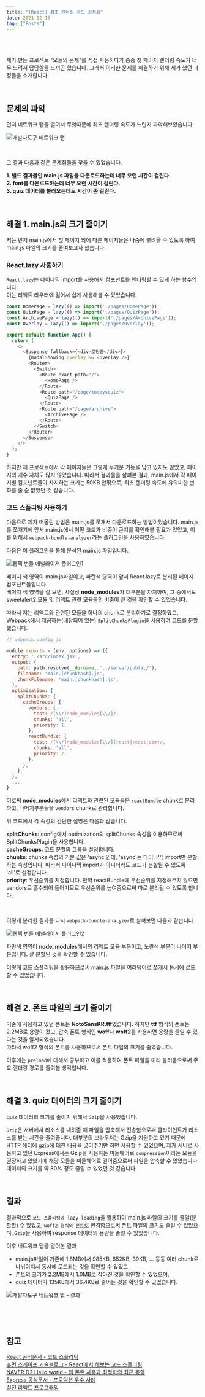 ```yaml
---
title: "[React] 최초 렌더링 속도 최적화"
date: 2021-02-18
tag: ["Posts"]
---
```


<br><br>

제가 만든 프로젝트 "오늘의 문제"를 직접 사용하다가 종종 첫 페이지 렌더링 속도가 너무 느려서 답답함을 느끼곤 했습니다. 그래서 이러한 문제를 해결하기 위해 제가 했던 과정들을 소개합니다.

<br>

## 문제의 파악

먼저 네트워크 탭을 열어서 무엇때문에 최초 렌더링 속도가 느린지 파악해보았습니다.

![개발자도구 네트워크 탭](../images/code-spliting/network-tab.png)

<br>

그 결과 다음과 같은 문제점들을 찾을 수 있었습니다.

**1. 빌드 결과물인 main.js 파일을 다운로드하는데 너무 오랜 시간이 걸린다.**  
**2. font를 다운로드하는데 너무 오랜 시간이 걸린다.**  
**3. quiz 데이터를 불러오는데도 시간이 좀 걸린다.**  

<br>

## 해결 1. main.js의 크기 줄이기

저는 먼저 main.js에서 첫 페이지 외에 다른 페이지들은 나중에 불려올 수 있도록 하여 main.js 파일의 크기를 줄여보고자 했습니다.  

### React.lazy 사용하기

`React.lazy`는 다이나믹 import를 사용해서 컴포넌트를 렌더링할 수 있게 하는 함수입니다.  
이는 리액트 라우터에 걸어서 쉽게 사용해볼 수 있었습니다.

  ```js
  const HomePage = lazy(() => import('./pages/HomePage'));
  const QuizPage = lazy(() => import('./pages/QuizPage'));
  const ArchivePage = lazy(() => import('./pages/ArchivePage'));
  const Overlay = lazy(() => import('./pages/Overlay'));

  export default function App() {
    return (
      <>
        <Suspense fallback={<div>로딩중</div>}>
          {modalShowing.overlay && <Overlay />}
          <Router>
            <Switch>
              <Route exact path="/">
                <HomePage />
              </Route>
              <Route path="/page/todaysquiz">
                <QuizPage />
              </Route>
              <Route path="/page/archive">
                <ArchivePage />
              </Route>
            </Switch>
          </Router>
        </Suspense>
      </>
    );
  }
  ```

  하지만 제 프로젝트에서 각 페이지들은 그렇게 무거운 기능을 담고 있지도 않았고, 페이지의 개수 자체도 많지 않았습니다. 따라서 결과물을 살펴본 결과, main.js에서 각 페이지별 컴포넌트들이 차지하는 크기는 50KB 안팎으로, 최초 렌더링 속도에 유의미한 변화를 줄 순 없었던 것 같습니다.

### 코드 스플리팅 사용하기

다음으로 제가 떠올린 방법은 main.js를 쪼개서 다운로드하는 방법이었습니다. main.js를 쪼개기에 앞서 main.js에서 어떤 코드가 비중이 큰지를 확인해볼 필요가 있었고, 이를 위해서 `webpack-bundle-analyzer`라는 플러그인을 사용하였습니다.  

다음은 이 플러그인을 통해 분석된 main.js 파일입니다.

![웹팩 번들 애널라이저 플러그인1](../images/code-spliting/webpack-bundle-analyzer-1.png)

베이지 색 영역이 main.js파일이고, 파란색 영역이 앞서 React.lazy로 분리된 페이지 컴포넌트들입니다.  
베이지 색 영역을 잘 보면, 사실상 **node_modules**가 대부분을 차지하며, 그 중에서도 sweetalert2 모듈 및 리액트 관련 모듈들의 비중이 큰 것을 확인할 수 있었습니다.  

따라서 저는 리액트와 관련된 모듈을 하나의 chunk로 분리하기로 결정하였고, Webpack에서 제공하는(내장되어 있는) `SplitChunksPlugin`을 사용하여 코드를 분할했습니다.

  ```js
  // webpack.config.js

  module.exports = (env, options) => ({
    entry: './src/index.jsx',
    output: {
      path: path.resolve(__dirname, '../server/public/'),
      filename: 'main.[chunkhash].js',
      chunkFilename: 'main.[chunkhash].js',
    },
    optimization: {
      splitChunks: {
        cacheGroups: {
          vendors: {
            test: /[\\/]node_modules[\\/]/,
            chunks: 'all',
            priority: 1,
          },
          reactBundle: {
            test: /[\\/]node_modules[\\/](react|react-dom)/,
            chunks: 'all',
            priority: 2,
          },
        },
      },
    },
    ...
  }
  ```

  이로써 **node_modules**에서 리액트와 관련된 모듈들은 `reactBundle` chunk로 분리하고, 나머지부분들을 `vendors` chunk로 관리합니다.  

  위 코드에서 각 속성의 간단한 설명은 다음과 같습니다.
  
  **splitChunks**: config에서 optimization의 splitChunks 속성을 이용하므로써 SplitChunksPlugin을 사용합니다.  
  **cacheGroups**: 코드 분할의 그룹을 설정합니다.  
  **chunks**: chunks 속성의 기본 값은 'async'인데, 'async'는 다이나믹 import만 분할하는 속성입니다. 따라서 다이나믹 import가 아니더라도 코드가 분할될 수 있도록 'all'로 설정합니다.  
  **priority**: 우선순위를 지정합니다. 만약 reactBundle에 우선순위를 지정해주지 않으면 vendors로 흡수되어 들어가므로 우선순위를 높여줌으로써 따로 분리될 수 있도록 합니다.  

  <br>

  이렇게 분리한 결과를 다시 `webpack-bundle-analyzer`로 살펴보면 다음과 같습니다.

![웹팩 번들 애널라이저 플러그인2](../images/code-spliting/webpack-bundle-analyzer-2.png)

파란색 영역이 **node_modules**에서의 리액트 모듈 부분이고, 노란색 부분이 나머지 부분입니다. 잘 분할된 것을 확인할 수 있습니다.

이렇게 코드 스플리팅을 활용하므로써 main.js 파일을 여러덩이로 쪼개서 동시에 로드할 수 있었습니다.

<br>

## 해결 2. 폰트 파일의 크기 줄이기

기존에 사용하고 있던 폰트는 **NotoSansKR.ttf**였습니다. 하지만 **ttf** 형식의 폰트는 2.2MB로 용량이 컸고, 압축 폰트 형식인 **woff**나 **woff2**를 사용하면 용량을 줄일 수 있다는 것을 알게되었습니다.  
따라서 woff2 형식의 폰트를 사용하므로써 폰트 파일의 크기를 줄였습니다.  

이후에는 `preload`에 대해서 공부하고 이를 적용하여 폰트 파일을 미리 불러옴으로써 주요 렌더링 경로를 줄여볼 생각입니다.

<br>

## 해결 3. quiz 데이터의 크기 줄이기

quiz 데이터의 크기를 줄이기 위해서 `Gzip`을 사용했습니다.  

`Gzip`은 서버에서 리소스를 내려줄 때 파일을 압축해서 전송함으로써 클라이언트가 리소스를 받는 시간을 줄여줍니다. 대부분의 브라우저는 Gzip을 지원하고 있기 때문에 HTTP 헤더에 gzip에 대한 내용을 넣어주기만 하면 사용할 수 있었으며, 제가 서버로 사용하고 있던 Express에서는 Gzip을 사용하는 미들웨어로 `compression`이라는 모듈을 권장하고 있었기에 해당 모듈을 미들웨어로 걸어줌으로써 파일을 압축할 수 있었습니다.  
데이터의 크기를 약 80% 정도 줄일 수 있었던 것 같습니다.

<br>

## 결과

결과적으로 `코드 스플리팅과 lazy loading`을 활용하여 main.js 파일의 크기를 줄일(분할할) 수 있었고, `woff2 형식의 폰트`로 변경함으로써 폰트 파일의 크기도 줄일 수 있었으며, `Gzip`을 사용하여 response 데이터의 용량을 줄일 수 있었습니다.  

이후 네트워크 탭을 열어본 결과
- main.js파일이 기존에 1.8MB에서 985KB, 652KB, 39KB, ... 등등 여러 chunk로 나뉘어져서 동시에 로드되는 것을 확인할 수 있었고,
- 폰트의 크기가 2.2MB에서 1.0MB로 작아진 것을 확인할 수 있었으며,
- quiz 데이터가 135KB에서 36.4KB로 줄어든 것을 확인할 수 있었습니다.

![개발자도구 네트워크 탭 - 결과](../images/code-spliting/network-tab-result.png)

<br><br><br>

## 참고

[React 공식문서 - 코드 스플리팅](https://ko.reactjs.org/docs/code-splitting.html)  
[휴먼 스케이프 기술블로그 - React에서 해보는 코드 스플리팅](https://medium.com/humanscape-tech/react%EC%97%90%EC%84%9C-%ED%95%B4%EB%B3%B4%EB%8A%94-%EC%BD%94%EB%93%9C-%EC%8A%A4%ED%94%8C%EB%A6%AC%ED%8C%85-code-splitting-56c9c7a1baa4)  
[NAVER D2 Hello world - 웹 폰트 사용과 최적화의 최근 동향](https://d2.naver.com/helloworld/4969726)  
[Express 공식문서 - 프로덕션 우수 사례](https://expressjs.com/ko/advanced/best-practice-performance.html#use-gzip-compression)  
[실전 리액트 프로그래밍](http://www.kyobobook.co.kr/product/detailViewKor.laf?ejkGb=KOR&mallGb=KOR&barcode=9788966262670&orderClick=LAV&Kc=)
